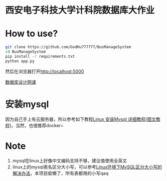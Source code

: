 # 西安电子科技大学计科院数据库大作业

# How to use?

```bash
git clone https://github.com/GodHu777777/BusManageSystem
cd BusManageSystem
pip install -r requirements.txt
python app.py
```

然后在浏览器打开[http://localhost:5000](http://localhost:5000)

[数据库设计网课](https://www.bilibili.com/video/BV1DR4y1k7WL/?spm_id_from=333.788.top_right_bar_window_history.content.click)

# 安装mysql

因为自己手上有云服务器，所以参考如下教程[Linux 安装Mysql 详细教程(图文教程)](https://blog.csdn.net/bai_shuang/article/details/122939884)，当然，也很推荐docker~

# Note

1. mysql在linux上好像中文编码支持不够，建议值使用全英文
2. linux上的mysql表名区分大小写，可以参考[Linux环境下MySQL区分大小写的解决办法](https://blog.csdn.net/qq_41397201/article/details/86519519)，本项目偷懒了，所有表都用的小写qaq